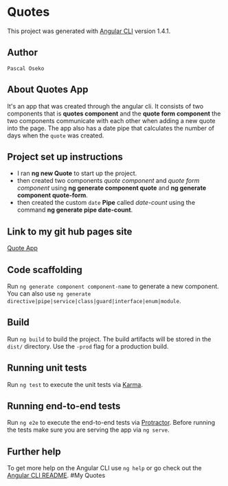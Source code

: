 # Quotes

This project was generated with [Angular CLI](https://github.com/angular/angular-cli) version 1.4.1.

## Author
`Pascal Oseko`

## About Quotes App

It's an app that was created through the angular cli. It consists of two components that is __quotes component__ and the __quote form component__ the two components communicate with each other when adding a new quote into the page. The app also has a date pipe that calculates the number of days when the `quote` was created.

## Project set up instructions

* I ran __ng new Quote__ to start up the project.
* then created two components _quote component_ and _quote form component_ using __ng generate component quote__ and __ng generate component quote-form__.
* then created the custom `date` **Pipe** called _date-count_ using the command __ng generate pipe date-count__.

## Link to my git hub pages site
[Quote App]( https://cospamental.github.io/quotes/)

## Code scaffolding

Run `ng generate component component-name` to generate a new component. You can also use `ng generate directive|pipe|service|class|guard|interface|enum|module`.

## Build

Run `ng build` to build the project. The build artifacts will be stored in the `dist/` directory. Use the `-prod` flag for a production build.

## Running unit tests

Run `ng test` to execute the unit tests via [Karma](https://karma-runner.github.io).

## Running end-to-end tests

Run `ng e2e` to execute the end-to-end tests via [Protractor](http://www.protractortest.org/).
Before running the tests make sure you are serving the app via `ng serve`.

## Further help

To get more help on the Angular CLI use `ng help` or go check out the [Angular CLI README](https://github.com/angular/angular-cli/blob/master/README.md).
#My Quotes
